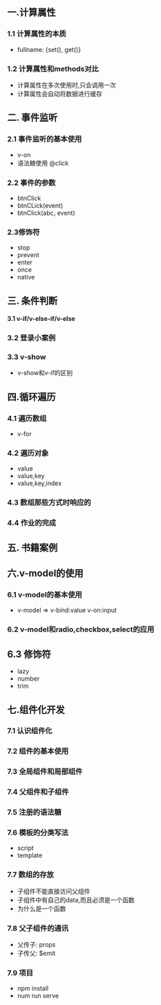 
## 一.计算属性

### 1.1 计算属性的本质
* fullname: {set(), get()}

### 1.2 计算属性和methods对比
* 计算属性在多次使用时,只会调用一次
* 计算属性会自动将数据进行缓存

## 二. 事件监听
### 2.1 事件监听的基本使用
* v-on
* 语法糖使用 @click

### 2.2 事件的参数
* btnClick
* btnCLick(event)
* btnClick(abc, event)

### 2.3修饰符
* stop
* prevent
* enter
* once
* native

## 三. 条件判断
#### 3.1 v-if/v-else-if/v-else
### 3.2 登录小案例
### 3.3 v-show
* v-show和v-if的区别

## 四.循环遍历
### 4.1 遍历数组
* v-for

### 4.2 遍历对象
* value
* value,key
* value,key,index

### 4.3 数组那些方式时响应的
### 4.4 作业的完成

## 五. 书籍案例

## 六.v-model的使用
### 6.1 v-model的基本使用
* v-model => v-bind:value v-on:input

### 6.2 v-model和radio,checkbox,select的应用
## 6.3 修饰符
* lazy
* number
* trim

## 七.组件化开发
### 7.1 认识组件化
### 7.2 组件的基本使用
### 7.3 全局组件和局部组件
### 7.4 父组件和子组件
### 7.5 注册的语法糖
### 7.6 模板的分类写法
* script
* template
### 7.7 数组的存放
* 子组件不能直接访问父组件
* 子组件中有自己的data,而且必须是一个函数
* 为什么是一个函数
### 7.8 父子组件的通讯
* 父传子: props
* 子传父: $emit

### 7.9 项目
* npm install
* num run serve

